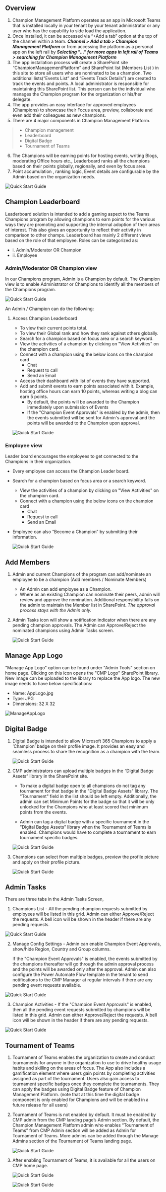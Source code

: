 ## Overview

1.  Champion Management Platform operates as an app in Microsoft Teams that is installed locally in your tenant by your tenant administrator or any user who has the capability to side load the application.
2.  Once installed, it can be accessed via “+Add a tab”  option at the top of the channel within a team. ***Channel > Add a tab > Champion Management Platform*** or from accessing the platform as a personal app on the left rail by ***Selecting "..." for more apps in left rail of Teams > searching for Champion Management Platform***
3.	The app installation process will create a SharePoint site “ChampionManagementPlatform” and SharePoint list (Members List ) in this site to store all users who are nominated to be a champion. Two additional lists(“Events List” and “Events Track Details”) are created to track the events and points. A local administrator is responsible for maintaining this SharePoint list. This person can be the individual who manages the Champion program for the organization or his/her delegate.
4.	The app provides an easy interface for approved employees (Champions) to showcase their Focus area, preview, collaborate and even add their colleagues as new champions.
5.	There are 4 major components in Champion Management Platform. 
> *  Champion management
> *  Leaderboard 
> *  Digital Badge
> *  Tournament of Teams
6.	The Champions will be earning points for hosting events, writing Blogs, moderating Office hours etc., Leaderboard ranks all the champions based on their points globally, regionally, and even by focus area.
7.	Point accumulation , ranking logic, Event details are configurable by the Admin based on the organization  needs. <br/>

 ![Quick Start Guide](../Images/QuickGuide.png)

## Champion Leaderboard

Leaderboard solution is intended to add a gaming aspect to the Teams Champions program by allowing champions to earn points for the various ways they are promoting and supporting the internal adoption of their areas of interest. This also gives an opportunity to reflect their activity in comparison to other champs. Leaderboard has mainly 2 different views based on the role of that employee.
Roles can be categorized as: 
* i.	Admin/Moderator OR Champion
* ii.	Employee 


### Admin/Moderator OR Champion view

In our Champions program, Admin is a Champion by default.  The Champion view is to enable Administrator or Champions to identify all the members of the Champions program. 

![Quick Start Guide](../Images/Leaderboard.png)      

An Admin / Champion can do the following: 

1.	Access Champion Leaderboard
    - To view their current points total.
    - To view their Global rank and how they rank against others globally.
    - Search for a champion based on focus area or a search keyword.
    - View the activities of a champion by clicking on "View Activities" on the champion card.
    - Connect with a champion using the below icons on the champion card
      - Chat
      - Request to call
      - Send an Email
    - Access their dashboard with list of events they have supported.
    - Add and submit events to earn points associated with it.  Example, hosting office hours can earn 10 points, whereas writing a blog can earn 5 points. 
        - By default, the points will be awarded to the Champion immediately upon submission of Events
        - If the "Champion Event Approvals" is enabled by the admin, then the events submitted will be sent for Admin's approval and the points will be awarded to the Champion upon approval.

    ![Quick Start Guide](../Images/RecordEvents.png)  
    
### Employee view

Leader board encourages the employees to get connected to the Champions in their organization.

- Every employee can access the Champion Leader board.
- Search for a champion based on focus area or a search keyword.
    - View the activities of a champion by clicking on "View Activities" on the champion card.
    - Connect with a champion using the below icons on the champion card
      - Chat
      - Request to call
      - Send an Email
- Employee can also “Become a Champion” by submitting their information.

    ![Quick Start Guide](../Images/EmpView.png)     
     
## Add Members 

1. Admin and current Champions of the program can add/nominate an employee to be a champion (Add members / Nominate Members) 
    - An Admin can add employee as a Champion.
    - Where as an existing Champion can nominate their peers, admin will review and approve the nomination.
Additional responsibility falls on the admin to maintain the Member list in SharePoint. *The approval process stays with the Admin only.*

1. Admin Tasks icon will show a notification indicator when there are any pending champion approvals. The Admin can Approve/Reject the nominated champions using Admin Tasks screen.

    ![Quick Start Guide](../Images/ManageApproval.png) 

## Manage App Logo

"Manage App Logo" option can be found under "Admin Tools" section on home page. Clicking on this icon opens the "CMP Logo" SharePoint library. New image can be uploaded to the library to replace the App logo. The new image needs to have below specifications:

- Name: AppLogo.jpg
- Type: JPG
- Dimensions: 32 X 32

![ManageAppLogo](../Images/ManageAppLogo.png)    

## Digital Badge

1. Digital Badge is intended to allow Microsoft 365 Champions to apply a ‘Champion’ badge on their profile image. It provides an easy and seamless process to share the recognition as a champion with the team.

    ![Quick Start Guide](../Images/Digitalbadge.png) 

1. CMP administrators can upload multiple badges in the “Digital Badge Assets” library in the SharePoint site. 

   - To make a digital badge open to all champions do not tag any tournament for that badge in the "Digital Badge Assets" library. The "Tournament" field in the list should be left empty. Additionally, the admin can set Minimum Points for the badge so that it will be only unlocked for the Champions who at least scored that minimum points from the events.

   - Admin can tag a digital badge with a specific tournament in the "Digital Badge Assets" library when the Tournament of Teams is enabled. Champions would have to complete a tournament to earn tournament specific badges. 

    ![Quick Start Guide](../Images/DigitalBadgeList.png) 

1. Champions can select from multiple badges, preview the profile picture and apply on their profile picture. 

    ![Quick Start Guide](../Images/MultipleBadges.png) 

## Admin Tasks

There are three tabs in the Admin Tasks Screen,

1. Champions List - All the pending champion requests submitted by employees will be listed in this grid. Admin can either Approve/Reject the requests. A bell icon will be shown in the header if there are any pending requests.

![Quick Start Guide](../Images/ChampionsListTab.png) 

2. Manage Config Settings - Admin can enable Champion Event Approvals, show/hide Region, Country and Group columns.

    If the "Champion Event Approvals" is enabled, the events submitted by the champions thereafter will go through the admin approval process and the points will be awarded only after the approval. Admin can also configure the Power Automate Flow template in the tenant to send notifications to the CMP Manager at regular intervals if there are any pending event requests available.

![Quick Start Guide](../Images/ConfigSettings.png) 

3. Champion Activities - If the "Champion Event Approvals" is enabled, then all the pending event requests submitted by champions will be listed in this grid. Admin can either Approve/Reject the requests. A bell icon will be shown in the header if there are any pending requests.

![Quick Start Guide](../Images/ChampionActivitiesTab.png) 


## Tournament of Teams

1. Tournament of Teams enables the organization to create and conduct tournaments for anyone in the organization to use to drive healthy usage habits and skilling on the areas of focus. The App also includes a gamification element where users gain points by completing activities assigned as part of the tournament. Users also gain access to tournament specific badges once they complete the tournaments. They can apply the badges using Digital Badge feature of Champion Management Platform. (note that at this time the digital badge component is only enabled for Champions and will be enabled in a future release for all users) 

1. Tournament of Teams is not enabled by default. It must be enabled by CMP admin from the CMP landing page’s Admin section. By default, the Champion Management Platform admin who enables “Tournament of Teams” from CMP Admin section will be added as Admin for Tournament of Teams. More admins can be added through the Manage Admins section of the Tournament of Teams landing page.

    ![Quick Start Guide](../Images/EnableTournaments.png) 

1. After enabling Tournament of Teams, it is available for all the users on CMP home page.  

    ![Quick Start Guide](../Images/TournamentofTeams.png) 

    ![Quick Start Guide](../Images/TOTHome.png) 

